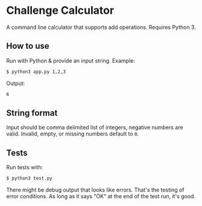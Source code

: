 # Challenge Calculator

A command line calculator that supports add operations. Requires Python 3.

## How to use

Run with Python & provide an input string. Example:

```bash
$ python3 app.py 1,2,3
```

Output:
```bash
6
```

## String format

Input should be comma delimited list of integers, negative numbers are valid. Invalid, empty, or missing numbers default to `0`.


## Tests

Run tests with:

```bash
$ python3 test.py
```

There might be debug output that looks like errors. That's the testing of error conditions. As long as it says "OK" at the end of the test run, it's good.